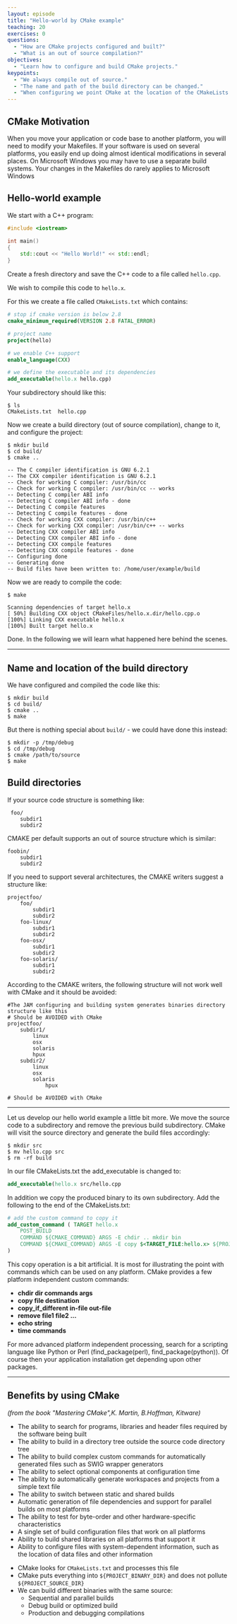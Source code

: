 ```yaml
---
layout: episode
title: "Hello-world by CMake example"
teaching: 20
exercises: 0
questions:
  - "How are CMake projects configured and built?"
  - "What is an out of source compilation?"
objectives:
  - "Learn how to configure and build CMake projects."
keypoints:
  - "We always compile out of source."
  - "The name and path of the build directory can be changed."
  - "When configuring we point CMake at the location of the CMakeLists.txt file."
---
```


## CMake Motivation

When you move your application or code base to another platform, you will need
to modify your Makefiles. If your software is used on several platforms, you
easily end up doing almost identical modifications in several places. On
Microsoft Windows you may have to use a separate build systems. Your changes in
the Makefiles do rarely applies to Microsoft Windows

## Hello-world example

We start with a C++ program:

```cpp
#include <iostream>

int main()
{
    std::cout << "Hello World!" << std::endl;
}
```

Create a fresh directory and save the C++ code to a file called
`hello.cpp`.

We wish to compile this code to `hello.x`.

For this we create a file called `CMakeLists.txt` which contains:

```cmake
# stop if cmake version is below 2.8
cmake_minimum_required(VERSION 2.8 FATAL_ERROR)

# project name
project(hello)

# we enable C++ support
enable_language(CXX)

# we define the executable and its dependencies
add_executable(hello.x hello.cpp)
```

Your subdirectory should like this:
```shell
$ ls         
CMakeLists.txt	hello.cpp

```

Now we create a build directory (out of source compilation), change to it,
and configure the project:

```shell
$ mkdir build
$ cd build/
$ cmake ..

-- The C compiler identification is GNU 6.2.1
-- The CXX compiler identification is GNU 6.2.1
-- Check for working C compiler: /usr/bin/cc
-- Check for working C compiler: /usr/bin/cc -- works
-- Detecting C compiler ABI info
-- Detecting C compiler ABI info - done
-- Detecting C compile features
-- Detecting C compile features - done
-- Check for working CXX compiler: /usr/bin/c++
-- Check for working CXX compiler: /usr/bin/c++ -- works
-- Detecting CXX compiler ABI info
-- Detecting CXX compiler ABI info - done
-- Detecting CXX compile features
-- Detecting CXX compile features - done
-- Configuring done
-- Generating done
-- Build files have been written to: /home/user/example/build
```

Now we are ready to compile the code:

```shell
$ make

Scanning dependencies of target hello.x
[ 50%] Building CXX object CMakeFiles/hello.x.dir/hello.cpp.o
[100%] Linking CXX executable hello.x
[100%] Built target hello.x
```

Done. In the following we will learn what happened here behind the scenes.

---

## Name and location of the build directory

We have configured and compiled the code like this:

```shell
$ mkdir build
$ cd build/
$ cmake ..
$ make
```

But there is nothing special about `build/` - we could have done this instead:

```shell
$ mkdir -p /tmp/debug
$ cd /tmp/debug
$ cmake /path/to/source
$ make
```

## Build directories
If your source code structure is something like:
```shell
 foo/
	subdir1
	subdir2
```
CMAKE per default supports an out of source structure which is similar:
```shell
foobin/
	subdir1
	subdir2
```
If you need to support several architectures, the CMAKE writers suggest a structure like:
```shell
projectfoo/
	foo/
		subdir1
		subdir2
	foo-linux/
		subdir1
		subdir2
	foo-osx/
		subdir1
		subdir2
	foo-solaris/
		subdir1
		subdir2
```
According to the CMAKE writers, the following structure will not work well with CMake and it should be avoided:
```shell
#The JAM configuring and building system generates binaries directory structure like this
# Should be AVOIDED with CMake
projectfoo/
	subdir1/
		linux
		osx
		solaris
		hpux
	subdir2/
		linux
		osx
		solaris
	        hpux
		
# Should be AVOIDED with CMake
```
---
Let us develop our hello world example a little bit more. We move the source
code to a subdirectory and remove the previous build subdirectory. CMake will
visit the source directory and generate the build files accordingly:

```shell
$ mkdir src
$ mv hello.cpp src
$ rm -rf build

```
In our file CMakeLists.txt the add_executable is changed to:
```CMake
add_executable(hello.x src/hello.cpp
```

In addition we copy the produced binary to its own subdirectory. Add the following to the end of the CMakeLists.txt:
```cmake
# add the custom command to copy it
add_custom_command ( TARGET hello.x
	POST_BUILD
	COMMAND ${CMAKE_COMMAND} ARGS -E chdir .. mkdir bin
	COMMAND ${CMAKE_COMMAND} ARGS -E copy $<TARGET_FILE:hello.x> ${PROJECT_BINARY_DIR}/../bin
)
```

This copy operation is a bit artificial. It is most for illustrating the point with commands which can be used on any platform. CMake provides a few platform independent custom commands:
+ **chdir dir commands args**
+ **copy file destination**
+ **copy_if_different in-file out-file**
+ **remove file1 file2 ...**
+ **echo string**
+ **time commands**

For more advanced platform independent processing, search for a scripting
language like Python or Perl (find_package(perl), find_package(python)). Of
course then your application installation get depending upon other packages.

---
## Benefits by using CMake
*(from the book "Mastering CMake",K. Martin, B.Hoffman, Kitware)*
* The ability to search for programs, libraries and header files required by the software being built
* The ability to build in a directory tree outside the source code directory tree
* The ability to build complex custom commands for automatically generated files such as  SWIG wrapper generators
* The ability to select optional components at configuration time
* The ability to automatically generate workspaces and projects from a simple text file
* The ability to switch between static and shared builds
* Automatic generation of file dependencies and support for parallel builds on most platforms
* The ability to test for byte-order and other hardware-specific characteristics
* A single set of build configuration files that work on all platforms
* Ability to build shared libraries on all platforms that support it
* Ability to configure files with system-dependent information, such as the location of data files and other information


- CMake looks for `CMakeLists.txt` and processes this file
- CMake puts everything into `${PROJECT_BINARY_DIR}` and does not pollute `${PROJECT_SOURCE_DIR}`
- We can build different binaries with the same source:
  - Sequential and parallel builds
  - Debug build or optimized build
  - Production and debugging compilations
